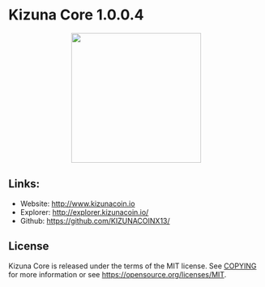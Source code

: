 Kizuna Core 1.0.0.4
=================================================

<p align="center">
  <img src="https://github.com/KIZUNACOINX13/kizuna/raw/master/doc/bitcoin_logo_doxygen.png" width="256" />
</p>

## Links:

- Website: http://www.kizunacoin.io
- Explorer: http://explorer.kizunacoin.io/
- Github: https://github.com/KIZUNACOINX13/


License
-------

Kizuna Core is released under the terms of the MIT license. See [COPYING](COPYING) for more
information or see https://opensource.org/licenses/MIT.